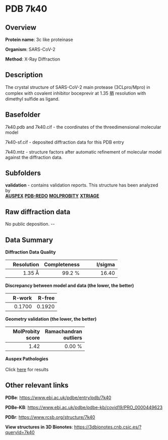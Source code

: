 # PDB 7k40

## Overview

**Protein name**: 3c like proteinase

**Organism**: SARS-CoV-2

**Method**: X-Ray Diffraction

## Description

The crystal structure of SARS-CoV-2 main protease (3CLpro/Mpro) in complex with covalent inhibitor boceprevir at 1.35 脜 resolution with dimethyl sulfide as ligand.

## Basefolder

7k40.pdb and 7k40.cif - the coordinates of the threedimensional molecular model

7k40-sf.cif - deposited diffraction data for this PDB entry

7k40.mtz - structure factors after automatic refinement of molecular model against the diffraction data.

## Subfolders





**validation** - contains validation reports. This structure has been analyzed by <br>[**AUSPEX**](https://github.com/thorn-lab/coronavirus_structural_task_force/tree/master/pdb/3c_like_proteinase/SARS-CoV-2/7k40/validation/auspex) [**PDB-REDO**](https://github.com/thorn-lab/coronavirus_structural_task_force/tree/master/pdb/3c_like_proteinase/SARS-CoV-2/7k40/validation/pdb-redo) [**MOLPROBITY**](https://github.com/thorn-lab/coronavirus_structural_task_force/tree/master/pdb/3c_like_proteinase/SARS-CoV-2/7k40/validation/molprobity) [**XTRIAGE**](https://github.com/thorn-lab/coronavirus_structural_task_force/blob/master/pdb/3c_like_proteinase/SARS-CoV-2/7k40/validation/Xtriage_output.log)  



## Raw diffraction data

No public deposition. --<br> 

## Data Summary
**Diffraction Data Quality**

|   | Resolution | Completeness| I/sigma |
|---|-------------:|----------------:|--------------:|
|   |1.35 Å|99.2  %|<img width=50/>16.40|

**Discrepancy between model and data (the lower, the better)**

|   | **R-work**| **R-free**   
|---|-------------:|----------------:|           
||  0.1700|  0.1920|

**Geometry validation (the lower, the better)**

|   |**MolProbity<br>score**| **Ramachandran<br>outliers** 
|---|-------------:|----------------:|
||  1.42|  0.00 %|

**Auspex Pathologies**<br> <br>Click [here](https://github.com/thorn-lab/coronavirus_structural_task_force/blob/master/pdb/3c_like_proteinase/SARS-CoV-2/7k40/validation/auspex/7k40_auspex_comments.txt)  for results

 



## Other relevant links 
**PDBe**:  https://www.ebi.ac.uk/pdbe/entry/pdb/7k40

**PDBe-KB**: https://www.ebi.ac.uk/pdbe/pdbe-kb/covid19/PRO_0000449623 
 
**PDBr**: https://www.rcsb.org/structure/7k40 

**View structures in 3D Bionotes**: https://3dbionotes.cnb.csic.es/?queryId=7k40

